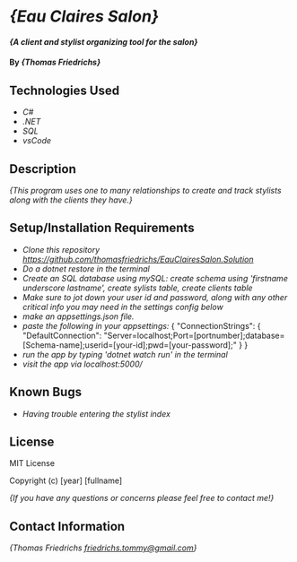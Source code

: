 # _{Eau Claires Salon}_

#### _{A client and stylist organizing tool for the salon}_

#### By _**{Thomas Friedrichs}**_

## Technologies Used

* _C#_
* _.NET_
* _SQL_
* _vsCode_

## Description

_{This program uses one to many relationships to create and track stylists along with the clients they have.}_

## Setup/Installation Requirements

* _Clone this repository https://github.com/thomasfriedrichs/EauClairesSalon.Solution_
* _Do a dotnet restore in the terminal_
* _Create an SQL database using mySQL: create schema using 'firstname underscore lastname', create sylists table, create clients table_
* _Make sure to jot down your user id and password, along with any other critical info you may need in the settings config below_
* _make an appsettings.json file._
* _paste the following in your appsettings:_
{
  "ConnectionStrings": {
      "DefaultConnection": "Server=localhost;Port=[portnumber];database=[Schema-name];userid=[your-id];pwd=[your-password];"
  }
}
* _run the app by typing 'dotnet watch run' in the terminal_
* _visit the app via localhost:5000/_

## Known Bugs

* _Having trouble entering the stylist index_

## License

MIT License

Copyright (c) [year] [fullname]

_{If you have any questions or concerns please feel free to contact me!}_

## Contact Information

_{Thomas Friedrichs friedrichs.tommy@gmail.com}_